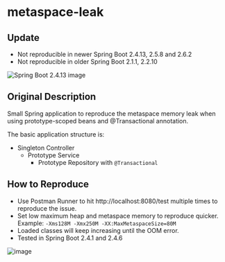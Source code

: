 # metaspace-leak

## Update

- Not reproducible in newer Spring Boot 2.4.13, 2.5.8 and 2.6.2
- Not reproducible in older Spring Boot 2.1.1, 2.2.10

![Spring Boot 2.4.13 image](https://user-images.githubusercontent.com/92868401/149891968-f14a0b34-86ad-4796-a4ec-bc7c5460105f.png)

## Original Description 

Small Spring application to reproduce the metaspace memory leak when using prototype-scoped beans and @Transactional annotation.

The basic application structure is:
  - Singleton Controller 
      - Prototype Service
          - Prototype Repository with `@Transactional`


## How to Reproduce

- Use Postman Runner to hit http://localhost:8080/test multiple times to reproduce the issue.
- Set low maximum heap and metaspace memory to reproduce quicker. Example: `-Xms128M -Xmx250M -XX:MaxMetaspaceSize=80M`
- Loaded classes will keep increasing until the OOM error.
- Tested in Spring Boot 2.4.1 and 2.4.6

![image](https://user-images.githubusercontent.com/92868401/149884824-26988096-35d6-44f8-8040-909cf24ac3fe.png)


